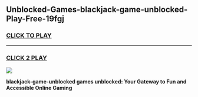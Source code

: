 
## Unblocked-Games-blackjack-game-unblocked-Play-Free-19fgj
<h3>
<a href="https://premium76.site?title=blackjack-game-unblocked&ref=12A">CLICK TO PLAY</a></h3>
<hr>

<h3>
<a href="https://premium76.site?title=blackjack-game-unblocked&ref=12A">CLICK 2 PLAY</a>
  
</h3>

<a href="https://premium76.site?title=blackjack-game-unblocked&ref=12A"><img src="https://clearcache.store/games.png"></a>


**blackjack-game-unblocked games unblocked: Your Gateway to Fun and Accessible Online Gaming**
